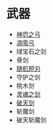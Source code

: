 # 武器

- [神罚之弓](./Gods-Punishment-Bow)
- [凋零弓](./Withered-Bow)
- 绿宝石之剑
- 骨剑
- [随机短刃](./Random-Equipment)
- 守护之剑
- 桃木剑
- [灵魂之剑](./Soul-Sword)
- [破天剑](./Heaven-Breaking-Sword)
- 斩魔剑
- 破天斩魔剑
